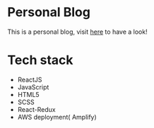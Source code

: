 # Personal Blog

This is a personal blog, visit [here](https://xinmingzhou.com) to have a look!

# Tech stack
 * ReactJS
 * JavaScript
 * HTML5
 * SCSS
 * React-Redux
 * AWS deployment( Amplify)

